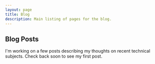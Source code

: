 ```yaml
---
layout: page
title: Blog
description: Main listing of pages for the blog.
---
```


## Blog Posts

I'm working on a few posts describing my thoughts on recent technical
subjects. Check back soon to see my first post.